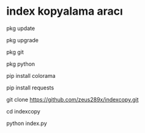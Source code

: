 # index kopyalama aracı

pkg update 

pkg upgrade

pkg git

pkg python

pip install colorama

pip install requests

git clone https://github.com/zeus289x/indexcopy.git

cd indexcopy

python index.py
